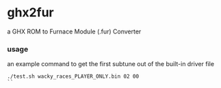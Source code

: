 # ghx2fur
a GHX ROM to Furnace Module (.fur) Converter

### usage
an example command to get the first subtune out of the built-in driver file
```
./test.sh wacky_races_PLAYER_ONLY.bin 02 00
``
